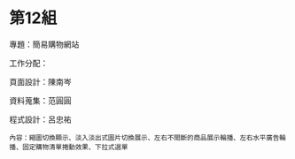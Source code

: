 # 第12組 #

專題：簡易購物網站
> 
工作分配：
> 
頁面設計：陳南岑
> 
資料蒐集：范圓圓
> 
程式設計：呂忠祐

    內容：縮圖切換顯示、淡入淡出式圖片切換展示、左右不間斷的商品展示輪播、左右水平廣告輪播、固定購物清單捲動效果、下拉式選單